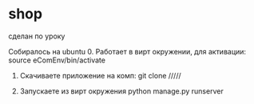 # shop
сделан по уроку

Собиралось на ubuntu
0. Работает в вирт окружении, для активации:
  source eComEnv/bin/activate

1. Скачиваете приложение на комп: 
  git clone /////
  
2. Запускаете из вирт окружения python manage.py runserver

  
